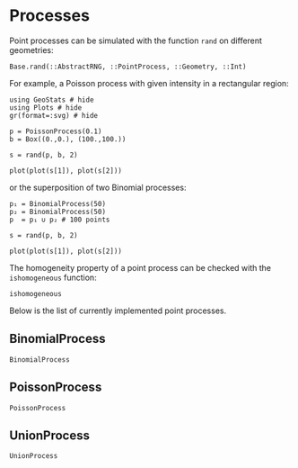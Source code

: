 # Processes

Point processes can be simulated with the function `rand` on
different geometries:

```@docs
Base.rand(::AbstractRNG, ::PointProcess, ::Geometry, ::Int)
```

For example, a Poisson process with given intensity in a rectangular region:

```@example pointpatterns
using GeoStats # hide
using Plots # hide
gr(format=:svg) # hide

p = PoissonProcess(0.1)
b = Box((0.,0.), (100.,100.))

s = rand(p, b, 2)

plot(plot(s[1]), plot(s[2]))
```

or the superposition of two Binomial processes:

```@example pointpatterns
p₁ = BinomialProcess(50)
p₂ = BinomialProcess(50)
p  = p₁ ∪ p₂ # 100 points

s = rand(p, b, 2)

plot(plot(s[1]), plot(s[2]))
```

The homogeneity property of a point process can be checked
with the `ishomogeneous` function:

```@docs
ishomogeneous
```

Below is the list of currently implemented point processes.

## BinomialProcess

```@docs
BinomialProcess
```

## PoissonProcess

```@docs
PoissonProcess
```

## UnionProcess

```@docs
UnionProcess
```
